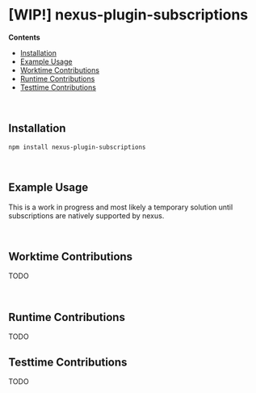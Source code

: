 # [WIP!] nexus-plugin-subscriptions <!-- omit in toc -->

**Contents**

<!-- START doctoc generated TOC please keep comment here to allow auto update -->
<!-- DON'T EDIT THIS SECTION, INSTEAD RE-RUN doctoc TO UPDATE -->

- [Installation](#installation)
- [Example Usage](#example-usage)
- [Worktime Contributions](#worktime-contributions)
- [Runtime Contributions](#runtime-contributions)
- [Testtime Contributions](#testtime-contributions)

<!-- END doctoc generated TOC please keep comment here to allow auto update -->

<br>

## Installation

```
npm install nexus-plugin-subscriptions
```

<br>

## Example Usage

This is a work in progress and most likely a temporary solution until subscriptions are natively supported by nexus.

<br>

## Worktime Contributions

TODO

<br>

## Runtime Contributions

TODO

## Testtime Contributions

TODO
